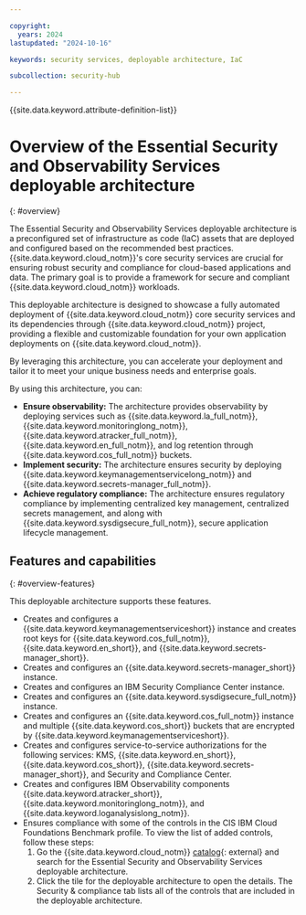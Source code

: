 ```yaml
---

copyright:
  years: 2024
lastupdated: "2024-10-16"

keywords: security services, deployable architecture, IaC

subcollection: security-hub

---
```


{{site.data.keyword.attribute-definition-list}}

# Overview of the Essential Security and Observability Services deployable architecture
{: #overview}

The Essential Security and Observability Services deployable architecture is a preconfigured set of infrastructure as code (IaC) assets that are deployed and configured based on the recommended best practices. {{site.data.keyword.cloud_notm}}'s core security services are crucial for ensuring robust security and compliance for cloud-based applications and data. The primary goal is to provide a framework for secure and compliant {{site.data.keyword.cloud_notm}} workloads. 

This deployable architecture is designed to showcase a fully automated deployment of {{site.data.keyword.cloud_notm}} core security services and its dependencies through {{site.data.keyword.cloud_notm}} project, providing a flexible and customizable foundation for your own application deployments on {{site.data.keyword.cloud_notm}}.

By leveraging this architecture, you can accelerate your deployment and tailor it to meet your unique business needs and enterprise goals.

By using this architecture, you can:

* **Ensure observability:** The architecture provides observability by deploying services such as {{site.data.keyword.la_full_notm}}, {{site.data.keyword.monitoringlong_notm}}, {{site.data.keyword.atracker_full_notm}}, {{site.data.keyword.en_full_notm}}, and log retention through {{site.data.keyword.cos_full_notm}} buckets.
* **Implement security:** The architecture ensures security by deploying {{site.data.keyword.keymanagementservicelong_notm}} and {{site.data.keyword.secrets-manager_full_notm}}.
* **Achieve regulatory compliance:** The architecture ensures regulatory compliance by implementing centralized key management, centralized secrets management, and along with {{site.data.keyword.sysdigsecure_full_notm}}, secure application lifecycle management.

## Features and capabilities
{: #overview-features}

This deployable architecture supports these features.

* Creates and configures a {{site.data.keyword.keymanagementserviceshort}} instance and creates root keys for {{site.data.keyword.cos_full_notm}}, {{site.data.keyword.en_short}}, and {{site.data.keyword.secrets-manager_short}}.
* Creates and configures an {{site.data.keyword.secrets-manager_short}} instance.
* Creates and configures an IBM Security Compliance Center instance.
* Creates and configures an {{site.data.keyword.sysdigsecure_full_notm}} instance.
* Creates and configures an {{site.data.keyword.cos_full_notm}} instance and multiple {{site.data.keyword.cos_short}} buckets that are encrypted by {{site.data.keyword.keymanagementserviceshort}}.
* Creates and configures service-to-service authorizations for the following services: KMS, {{site.data.keyword.en_short}}, {{site.data.keyword.cos_short}}, {{site.data.keyword.secrets-manager_short}}, and Security and Compliance Center.
* Creates and configures IBM Observability components {{site.data.keyword.atracker_short}}, {{site.data.keyword.monitoringlong_notm}}, and {{site.data.keyword.loganalysislong_notm}}.
* Ensures compliance with some of the controls in the CIS IBM Cloud Foundations Benchmark profile. To view the list of added controls, follow these steps:
    1.  Go the {{site.data.keyword.cloud_notm}} [catalog](/catalog#reference_architecture){: external} and search for the Essential Security and Observability Services deployable architecture.
    1.  Click the tile for the deployable architecture to open the details. The Security & compliance tab lists all of the controls that are included in the deployable architecture.
